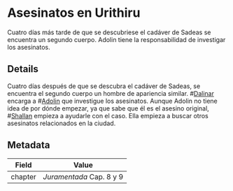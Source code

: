 # Asesinatos en Urithiru
Cuatro días más tarde de que se descubriese el cadáver de Sadeas se encuentra un segundo cuerpo. Adolin tiene la responsabilidad de investigar los asesinatos.

## Details
Cuatro días después de que se descubra el cadáver de Sadeas, se encuentra el segundo cuerpo un hombre de apariencia similar. #[Dalinar](characters/dalinar) encarga a #[Adolin](characters/adolin) que investigue los asesinatos. Aunque Adolin no tiene idea de por dónde empezar, ya que sabe que él es el asesino original, #[Shallan](characters/shallan) empieza a ayudarle con el caso. Ella empieza a buscar otros asesinatos relacionados en la ciudad.

## Metadata
| Field | Value |
| ----- | ----- |
| chapter | *Juramentada* Cap. 8 y 9 |
